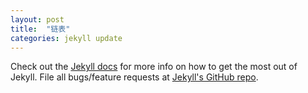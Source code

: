 ```yaml
---
layout: post
title:  "链表"
categories: jekyll update
---
```


Check out the [Jekyll docs][jekyll] for more info on how to get the most out of Jekyll. File all bugs/feature requests at [Jekyll's GitHub repo][jekyll-gh].

[jekyll-gh]: https://chuckch.github.io/article209
[jekyll]:    http://jekyllrb.com

